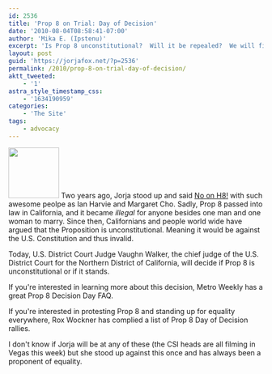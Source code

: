 ```yaml
---
id: 2536
title: 'Prop 8 on Trial: Day of Decision'
date: '2010-08-04T08:58:41-07:00'
author: 'Mika E. (Ipstenu)'
excerpt: 'Is Prop 8 unconstitutional?  Will it be repealed?  We will find out this afternoon and there are rallies nationwide you can attend.'
layout: post
guid: 'https://jorjafox.net/?p=2536'
permalink: /2010/prop-8-on-trial-day-of-decision/
aktt_tweeted:
    - '1'
astra_style_timestamp_css:
    - '1634190959'
categories:
    - 'The Site'
tags:
    - advocacy
---
```


<img src="//static.jorjafox.net/wordpress/2010/08/dod-100x100.jpg" alt="" title="dod" width="100" height="100" class="alignleft size-thumbnail wp-image-2537" /> Two years ago, Jorja stood up and said <a href="https://jorjafox.net/blog/jorja-says-no-on-h8/">No on H8!</a> with such awesome peolpe as Ian Harvie and Margaret Cho. Sadly, Prop 8 passed into law in California, and it became _illegal_ for anyone besides one man and one woman to marry.  Since then, Californians and people world wide have argued that the Proposition is unconstitutional.  Meaning it would be against the U.S. Constitution and thus invalid.

Today, U.S. District Court Judge Vaughn Walker, the chief judge of the U.S. District Court for the Northern District of California, will decide if Prop 8 is unconstitutional or if it stands.

If you're interested in learning more about this decision, Metro Weekly has a great Prop 8 Decision Day FAQ.

If you're interested in protesting Prop 8 and standing up for equality everywhere, Rox Wockner has complied a list of Prop 8 Day of Decision rallies.

I don't know if Jorja will be at any of these (the CSI heads are all filming in Vegas this week) but she stood up against this once and has always been a proponent of equality.
